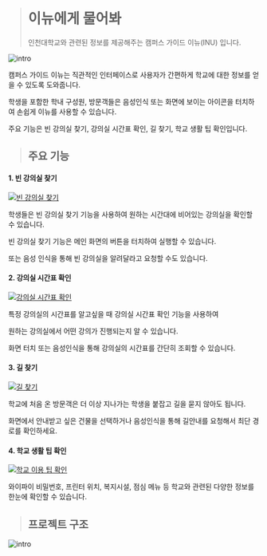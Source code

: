 > # 이뉴에게 물어봐
>
> 인천대학교와 관련된 정보를 제공해주는 캠퍼스 가이드 이뉴(INU) 입니다.



![intro](https://raw.githubusercontent.com/kusakina0608/AskINU/master/img/intro.gif)

캠퍼스 가이드 이뉴는 직관적인 인터페이스로 사용자가 간편하게 학교에 대한 정보를 얻을 수 있도록 도와줍니다.

학생을 포함한 학내 구성원, 방문객들은 음성인식 또는 화면에 보이는 아이콘을 터치하여 손쉽게 이뉴를 사용할 수 있습니다.

주요 기능은 빈 강의실 찾기, 강의실 시간표 확인, 길 찾기, 학교 생활 팁 확인입니다.





>  ## 주요 기능

#### 1. 빈 강의실 찾기

[![빈 강의실 찾기](https://raw.githubusercontent.com/kusakina0608/AskINU/master/img/thumbnail_1.jpg)](https://youtu.be/hBACvcsHPEg)

학생들은 빈 강의실 찾기 기능을 사용하여 원하는 시간대에 비어있는 강의실을 확인할 수 있습니다.

빈 강의실 찾기 기능은 메인 화면의 버튼을 터치하여 실행할 수 있습니다.

또는 음성 인식을 통해 빈 강의실을 알려달라고 요청할 수도 있습니다.





#### 2. 강의실 시간표 확인

[![강의실 시간표 확인](https://raw.githubusercontent.com/kusakina0608/AskINU/master/img/thumbnail_2.jpg)](https://youtu.be/0EGeGn7FEUc)

특정 강의실의 시간표를 알고싶을 때 강의실 시간표 확인 기능을 사용하여

원하는 강의실에서 어떤 강의가 진행되는지 알 수 있습니다.

화면 터치 또는 음성인식을 통해 강의실의 시간표를 간단히 조회할 수 있습니다.





#### 3. 길 찾기

[![길 찾기](https://raw.githubusercontent.com/kusakina0608/AskINU/master/img/thumbnail_3.jpg)](https://youtu.be/Xkj_3OQy75o)

학교에 처음 온 방문객은 더 이상 지나가는 학생을 붙잡고 길을 묻지 않아도 됩니다.

화면에서 안내받고 싶은 건물을 선택하거나 음성인식을 통해 길안내를 요청해서 최단 경로를 확인하세요.





#### 4. 학교 생활 팁 확인

[![학교 이용 팁 확인](https://raw.githubusercontent.com/kusakina0608/AskINU/master/img/thumbnail_4.jpg)](https://youtu.be/qH5DYqXvOQA)

와이파이 비밀번호, 프린터 위치, 복지시설, 점심 메뉴 등 학교와 관련된 다양한 정보를 한눈에 확인할 수 있습니다.





> ## 프로젝트 구조

![intro](https://raw.githubusercontent.com/kusakina0608/AskINU/master/img/Architecture.png)

